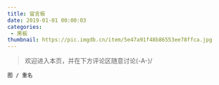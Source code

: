 ```yaml
---
title: 留言板
date: 2019-01-01 00:00:03
categories:
 - 黑板
thumbnail: https://pic.imgdb.cn/item/5e47a91f48b86553ee78ffca.jpg
---
```


> 欢迎进入本页，并在下方评论区随意讨论(-A-)/

<!--more-->

    图 / 重名